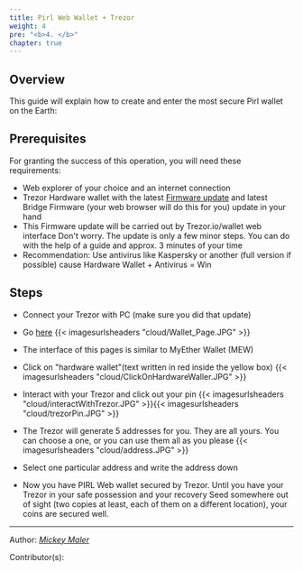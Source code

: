 ```yaml
---
title: Pirl Web Wallet + Trezor
weight: 4
pre: "<b>4. </b>"
chapter: true
---
```


## Overview

This guide will explain how to create and enter the most secure Pirl wallet on the Earth:


## Prerequisites

For granting the success of this operation, you will need these requirements:

* Web explorer of your choice and an internet connection
* Trezor Hardware wallet with the latest [Firmware update](https://blog.trezor.io/trezor-one-firmware-update-1-6-3-73894c0506d) and latest Bridge Firmware (your web browser will do this for you) update in your hand
* This Firmware update will be carried out by Trezor.io/wallet web interface Don't worry. The update is only a few minor steps. You can do with the help of a guide and approx. 3 minutes of your time
* Recommendation: Use antivirus like Kaspersky or another (full version if possible) cause Hardware Wallet + Antivirus = Win


## Steps

* Connect your Trezor with PC (make sure you did that update)

* Go [here](https://wallet.pirl.io/)
{{< imagesurlsheaders "cloud/Wallet_Page.JPG" >}}
* The interface of this pages is similar to MyEther Wallet (MEW)

* Click on "hardware wallet"(text written in red inside the yellow box)
{{< imagesurlsheaders "cloud/ClickOnHardwareWaller.JPG" >}}
* Interact with your Trezor and click out your pin
{{< imagesurlsheaders "cloud/interactWithTrezor.JPG" >}}{{< imagesurlsheaders "cloud/trezorPin.JPG" >}}

* The Trezor will generate 5 addresses for you. They are all yours. You can choose a one, or you can use them all as you please
{{< imagesurlsheaders "cloud/address.JPG" >}}
* Select one particular address and write the address down

* Now you have PIRL Web wallet secured by Trezor. Until you have your Trezor in your safe possession and your recovery Seed somewhere out of sight (two copies at least, each of them on a different location), your coins are secured well.


--------

Author:
_[Mickey Maler](https://twitter.com/MickeyMaler)_

Contributor(s):
